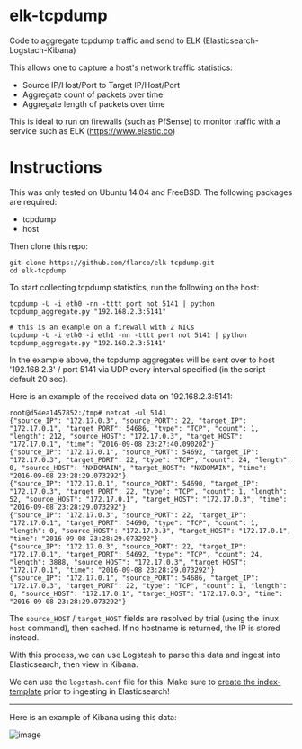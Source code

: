 # elk-tcpdump
Code to aggregate tcpdump traffic and send to ELK (Elasticsearch-Logstach-Kibana)

This allows one to capture a host's network traffic statistics:
  - Source IP/Host/Port to Target IP/Host/Port
  - Aggregate count of packets over time
  - Aggregate length of packets over time

This is ideal to run on firewalls (such as PfSense) to monitor traffic with a service such as ELK (<https://www.elastic.co>)

# Instructions

This was only tested on Ubuntu 14.04 and FreeBSD. The following packages are required:
- tcpdump
- host

Then clone this repo:
```
git clone https://github.com/flarco/elk-tcpdump.git
cd elk-tcpdump
```

To start collecting tcpdump statistics, run the following on the host:
```shell
tcpdump -U -i eth0 -nn -tttt port not 5141 | python tcpdump_aggregate.py "192.168.2.3:5141"

# this is an example on a firewall with 2 NICs
tcpdump -U -i eth0 -i eth1 -nn -tttt port not 5141 | python tcpdump_aggregate.py "192.168.2.3:5141"
 ```

In the example above, the tcpdump aggregates will be sent over to host '192.168.2.3' / port 5141 via UDP every interval specified (in the script - default 20 sec).

Here is an example of the received data on 192.168.2.3:5141:
```shell
root@d54ea1457852:/tmp# netcat -ul 5141
{"source_IP": "172.17.0.3", "source_PORT": 22, "target_IP": "172.17.0.1", "target_PORT": 54686, "type": "TCP", "count": 1, "length": 212, "source_HOST": "172.17.0.3", "target_HOST": "172.17.0.1", "time": "2016-09-08 23:27:40.090202"}
{"source_IP": "172.17.0.1", "source_PORT": 54692, "target_IP": "172.17.0.3", "target_PORT": 22, "type": "TCP", "count": 24, "length": 0, "source_HOST": "NXDOMAIN", "target_HOST": "NXDOMAIN", "time": "2016-09-08 23:28:29.073292"}
{"source_IP": "172.17.0.1", "source_PORT": 54690, "target_IP": "172.17.0.3", "target_PORT": 22, "type": "TCP", "count": 1, "length": 52, "source_HOST": "172.17.0.1", "target_HOST": "172.17.0.3", "time": "2016-09-08 23:28:29.073292"}
{"source_IP": "172.17.0.3", "source_PORT": 22, "target_IP": "172.17.0.1", "target_PORT": 54690, "type": "TCP", "count": 1, "length": 0, "source_HOST": "172.17.0.3", "target_HOST": "172.17.0.1", "time": "2016-09-08 23:28:29.073292"}
{"source_IP": "172.17.0.3", "source_PORT": 22, "target_IP": "172.17.0.1", "target_PORT": 54692, "type": "TCP", "count": 24, "length": 3888, "source_HOST": "172.17.0.3", "target_HOST": "172.17.0.1", "time": "2016-09-08 23:28:29.073292"}
{"source_IP": "172.17.0.1", "source_PORT": 54686, "target_IP": "172.17.0.3", "target_PORT": 22, "type": "TCP", "count": 1, "length": 0, "source_HOST": "172.17.0.1", "target_HOST": "172.17.0.3", "time": "2016-09-08 23:28:29.073292"}
```

The `source_HOST` / `target_HOST` fields are resolved by trial (using the linux `host` command), then cached. If no hostname is returned, the IP is stored instead.

With this process, we can use Logstash to parse this data and ingest into Elasticsearch, then view in Kibana.

We can use the `logstash.conf` file for this. Make sure to [create the index-template](https://www.elastic.co/guide/en/elasticsearch/reference/current/indices-templates.html) prior to ingesting in Elasticsearch!

------

Here is an example of Kibana using this data:

![image](https://cloud.githubusercontent.com/assets/7671010/18371213/895bf418-7600-11e6-846d-a70a67efdd13.png)